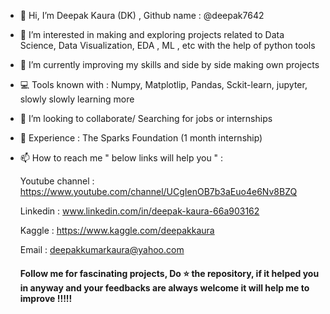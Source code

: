- 👋 Hi, I’m Deepak Kaura (DK) ,  Github name : @deepak7642
- 👀 I’m interested in making and exploring projects related to Data Science, Data Visualization, EDA , ML , etc with the help of python tools 
- 🌱 I’m currently improving my skills and side by side making own projects 
- 💻 Tools known with : Numpy, Matplotlip, Pandas, Sckit-learn, jupyter, slowly slowly learning more
- 💞️ I’m looking to collaborate/ Searching for jobs or internships
- 🎊 Experience : The Sparks Foundation (1 month internship)
- 📫 How to reach me " below links will help you " :

  Youtube channel : https://www.youtube.com/channel/UCgIenOB7b3aEuo4e6Nv8BZQ
  
  Linkedin : www.linkedin.com/in/deepak-kaura-66a903162
  
  Kaggle : https://www.kaggle.com/deepakkaura
  
  Email : deepakkumarkaura@yahoo.com
  
  #### Follow me for fascinating projects, Do ⭐ the repository, if it helped you in anyway and your feedbacks are always welcome it will help me to improve !!!!!
<!---
deepak7642/deepak7642 is a ✨ special ✨ repository because its `README.md` (this file) appears on your GitHub profile.
You can click the Preview link to take a look at your changes.
--->
